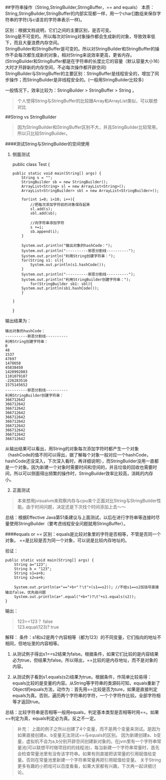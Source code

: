##字符串操作（String,StringBuilder,StringBuffer，== and equals）
本质：String,StringBuilder,StringBuffer的内部实现都一样，用一个char[]数组来保存字符串的字符(与c语言的字符串表示一样)。  

区别：根据文档说明，它们之间的主要区别，是否可变。  
			String是不可变的。所以每次对String对象操作都会生成新的对象，导致效率低下，而且大量浪费内存空间。  
			StringBuilder和StringBuffer是可变的。所以对StringBuilder和StringBuffer的操作不会每次都生成新的对象，相对String来说效率更高，更省内存。(StringBuilder和StringBuffer都是在字符串的长度比它的容量（默认容量大小16）大时才开辟新的内存空间，不必每次操作都开辟空间)   
			StringBuilder与StringBuffer的主要区别：StringBuffer是线程安全的，增加了同步操作；而StringBuilder是非线程安全的。(一般用StringBuilder比较多)    

一般情况下，效率比较为：StringBuilder >  StringBuffer > String 。   

> 个人觉得String与StringBuffer的比较跟Array和ArrayList类似，可以联想对比

##String vs StringBuilder
>  因为StringBuilder和StringBuffer区别不大，并且StringBuilder比较常用，所以只比较StringBuilder。  

####测试String与StringBuilder的空间使用  
1.  侧面测试    
    
    public class Test {
    
		public static void main(String[] args) {
			String s = "";
			StringBuilder sb = new StringBuilder();
			ArrayList<String> sl = new ArrayList<String>();
			ArrayList<StringBuilder> sbl = new ArrayList<StringBuilder>();
		
			for(int i=0; i<10; i++){
				//把每次添加字符前的对象保存起来
				sl.add(s);
				sbl.add(sb);
			
				//向字符串添加字符
				s +=i;
				sb.append(i);
			}
		 
			System.out.println("输出对象的hashCode：");
			System.out.println("----------邪恶分割线----------");
			System.out.println("利用String创建字符串：");
			for(String s1: sl){
				System.out.println(s1.hashCode());
			}
			System.out.println("----------邪恶分割线----------");
			System.out.println("利用StringBuilder创建字符串：");
				for(StringBuilder sb1: sbl){
			System.out.println(sb1.hashCode());
			}
	
		}
	}

输出结果为：
    
    输出对象的hashCode：
	----------邪恶分割线----------
	利用String创建字符串：
	0
	48
	1537
	47697
	1478658
	45838450
	1420992003
	1101079187
	-226283516
	1575145652
	----------邪恶分割线----------
	利用StringBuilder创建字符串：
	366712642
	366712642
	366712642
	366712642
	366712642
	366712642
	366712642
	366712642
	366712642
	366712642  
	  
从输出结果可以看出，用String的对象每次添加字符时都产生一个对象（hashCode的值不同可以得出，据了解每个对象一般对应一个hashCode，hashCode还没深入，下次深入看时，再详细说明），而StringBuilder没用一直都是一个对象。因为新建一个对象时需要时间和空间的，并且垃圾的回收也需要时间，所以可以侧面得出频繁的操作时，StringBuilder效率比较高，消耗的内存小。  
 
2. 正面测试  

> 本来想用jvisualvm来观察内存与cpu来个正面对比String与StringBuilder性能。由于时间问题，决定还是下次找个时间添加上去～～  
	
总结：根据Effective Java第51条建议与上面测试，以后在进行字符串等连接时尽量使用StringBuilder（要考虑线程安全问题就用StringBuffer）。

####equals or ==
区别：equals是比较对象里的字符是否相等，不管是否同一个对象。
			==是比较是否为同一个对象，可以说是比较内存地址的。
			
验证：
   
    public static void main(String[] args) {
		String a="123";
		String b = "123";
		String s1=a+b;
		String s2=a+b;
		
		System.out.println(a+"=="+b+"？\t"+(s1==s2)); //不给s1==s2加括号直接输出false，优先级问题
		System.out.println(a+".equal("+b+")?\t"+s1.equals(s2));
	}  
	
输出：
> 123==123？	false  
> 123.equal(123)?	true  
    
解释：
条件：s1和s2是两个内容相等（都为123）的不同变量，它们指向的地址不相同，但地址里的内容相等。
1. 从测试例子得出s1==s2结果为false。根据条件，如果它们比较的是内容结果必为true，但结果为false。所以得出，==比较的是内存地址，而不是对象的内容。  

2. 从测试例子看到s1.equals(s2)结果为true。根据条件，作简单比较易得：equals比较的是变量的内容。从String等字符串的类源码可知，equals重新了Object的equals方法，动作为：首先用==比较是否为ture，如果是直接判定equals为真。否则，遍历两个字符串的字符，一个个字符作比较。全部字符相等才返回true。

总结：比较字符串是否相等一般用equals，判定基本类型是否相等时用==。如果==判定为真，equals判定必为真。反之不一定。

> 补充：
> 上面的例子之所以创建了4个变量，而不是两个变量来测试。是因为如果直接创建a、b变量无法测试==与equals的区别。
> 因为新建创建a、b变量，虚拟机不会为a,b分别开辟空间创建新对象的。在jvm里有一个字符串常量池(可以联想平时做项目的的线程池)，每当新建一个字符串常量时，首先会检查常量池里有没有该字符串。如果有则直接把该常量的引用赋值给变量。否则在常量池里新建一个字符串常量再把引用赋值给变量。
> 关于String更多有趣的小把戏可以百度看看，如果大家都有兴趣，下次再一起详细讨论。
			
			

